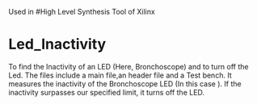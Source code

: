 Used in #High Level Synthesis Tool of Xilinx
# Led_Inactivity
To find the Inactivity of an LED  (Here, Bronchoscope) and to turn off the Led.
The files include a main file,an header file and a Test bench.
It measures the inactivity of the Bronchoscope LED (In this case ).
If the inactivity surpasses our specified limit, it turns off the LED.

